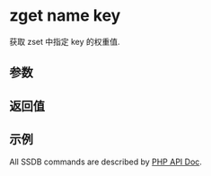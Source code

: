 # zget name key

获取 zset 中指定 key 的权重值.

## 参数

## 返回值

## 示例

All SSDB commands are described by [PHP API Doc](http://ssdb.io/docs/php/).

